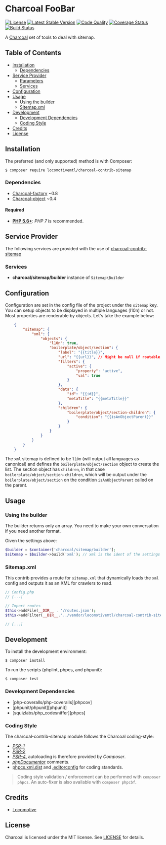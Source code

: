 Charcoal FooBar
===============

[![License][badge-license]][charcoal-contrib-sitemap]
[![Latest Stable Version][badge-version]][charcoal-contrib-sitemap]
[![Code Quality][badge-scrutinizer]][dev-scrutinizer]
[![Coverage Status][badge-coveralls]][dev-coveralls]
[![Build Status][badge-travis]][dev-travis]

A [Charcoal][charcoal-app] set of tools to deal with sitemap.



## Table of Contents

-   [Installation](#installation)
    -   [Dependencies](#dependencies)
-   [Service Provider](#service-provider)
    -   [Parameters](#parameters)
    -   [Services](#services)
-   [Configuration](#configuration)
-   [Usage](#usage)
    -   [Using the builder](#using-the-builder)
    -   [Sitemap.xml](#sitemap.xml)
-   [Development](#development)
    -  [Development Dependencies](#development-dependencies)
    -  [Coding Style](#coding-style)
-   [Credits](#credits)
-   [License](#license)



## Installation

The preferred (and only supported) method is with Composer:

```shell
$ composer require locomotivemtl/charcoal-contrib-sitemap
```

### Dependencies
- [Charcoal-factory][charcoal-app] ~0.8
- [Charcoal-object][charcoal-object] ~0.4

#### Required

-   [**PHP 5.6+**](https://php.net): _PHP 7_ is recommended.


## Service Provider

The following services are provided with the use of [charcoal-contrib-sitemap][charcoal-contrib-sitemap]

### Services

- **charcoal/sitemap/builder** instance of `Sitemap\Builder`

## Configuration

Configuration are set in the config file of the project under the `sitemap` key.
You can setup objects to be displayed in multiple languages (l10n) or not. Most
properties are renderable by objects. Let's take the example below:

```json
    {
        "sitemap": {
            "xml": {
                "objects": {
                    "l10n": true,
                    "boilerplate/object/section": {
                        "label": "{{title}}",
                        "url": "{{url}}", // Might be null if routable.
                        "filters": {
                            "active": {
                                "property": "active",
                                "val": true
                            }
                        },
                        "data": {
                            "id": "{{id}}",
                            "metaTitle": "{{metaTitle}}"
                        },
                        "children": {
                            "boilerplate/object/section-children": {
                                "condition": "{{isAnObjectParent}}"
                            }
                        }
                    }
                }
            }
        }
    }
```
The `xml` sitemap is defined to be `l10n` (will output all languages as canonical) and defines
the `boilerplate/object/section` object to create the list. The section object has `children`,
in that case `boilerplate/object/section-children`, which will be output under the `boilerplate/object/section`
on the condition `isAnObjectParent` called on the parent.

## Usage

### Using the builder

The builder returns only an array. You need to make your own conversation if you need
another format.

Given the settings above:

```php
$builder = $container['charcoal/sitemap/builder'];
$sitemap = $builder->build('xml'); // xml is the ident of the settings you want.
```

### Sitemap.xml
This contrib provides a route for `sitemap.xml` that dynamically loads the `xml` config and outputs it 
as an XML for crawlers to read.

```php
// Config.php
// [...]

// Import routes
$this->addFile(__DIR__ . '/routes.json');
$this->addFilter(__DIR__.'../vendor/locomotivemtl/charcoal-contrib-sitemap/config/routes.json');

// [...]
```

## Development

To install the development environment:

```shell
$ composer install
```

To run the scripts (phplint, phpcs, and phpunit):

```shell
$ composer test
```

### Development Dependencies

-   [php-coveralls/php-coveralls][phpcov]
-   [phpunit/phpunit][phpunit]
-   [squizlabs/php_codesniffer][phpcs]



### Coding Style

The charcoal-contrib-sitemap module follows the Charcoal coding-style:

-   [_PSR-1_][psr-1]
-   [_PSR-2_][psr-2]
-   [_PSR-4_][psr-4], autoloading is therefore provided by _Composer_.
-   [_phpDocumentor_](http://phpdoc.org/) comments.
-   [phpcs.xml.dist](phpcs.xml.dist) and [.editorconfig](.editorconfig) for coding standards.

> Coding style validation / enforcement can be performed with `composer phpcs`. An auto-fixer is also available with `composer phpcbf`.

## Credits

-   [Locomotive](https://locomotive.ca/)

## License

Charcoal is licensed under the MIT license. See [LICENSE](LICENSE) for details.


[charcoal-contrib-sitemap]:  https://packagist.org/packages/locomotivemtl/charcoal-contrib-sitemap
[charcoal-app]:              https://packagist.org/packages/locomotivemtl/charcoal-app
[charcoal-factory]:          https://packagist.org/packages/locomotivemtl/charcoal-factory
[charcoal-object]:           https://packagist.org/packages/locomotivemtl/charcoal-object
[charcoal-translator]:       https://packagist.org/packages/locomotivemtl/charcoal-translator
[charcoal-view]:             https://packagist.org/packages/locomotivemtl/charcoal-view

[dev-scrutinizer]:    https://scrutinizer-ci.com/g/locomotivemtl/charcoal-contrib-sitemap/
[dev-coveralls]:      https://coveralls.io/r/locomotivemtl/charcoal-contrib-sitemap
[dev-travis]:         https://travis-ci.org/locomotivemtl/charcoal-contrib-sitemap

[badge-license]:      https://img.shields.io/packagist/l/locomotivemtl/charcoal-contrib-sitemap.svg?style=flat-square
[badge-version]:      https://img.shields.io/packagist/v/locomotivemtl/charcoal-contrib-sitemap.svg?style=flat-square
[badge-scrutinizer]:  https://img.shields.io/scrutinizer/g/locomotivemtl/charcoal-contrib-sitemap.svg?style=flat-square
[badge-coveralls]:    https://img.shields.io/coveralls/locomotivemtl/charcoal-contrib-sitemap.svg?style=flat-square
[badge-travis]:       https://img.shields.io/travis/locomotivemtl/charcoal-contrib-sitemap.svg?style=flat-square

[psr-1]:  https://www.php-fig.org/psr/psr-1/
[psr-2]:  https://www.php-fig.org/psr/psr-2/
[psr-3]:  https://www.php-fig.org/psr/psr-3/
[psr-4]:  https://www.php-fig.org/psr/psr-4/
[psr-6]:  https://www.php-fig.org/psr/psr-6/
[psr-7]:  https://www.php-fig.org/psr/psr-7/
[psr-11]: https://www.php-fig.org/psr/psr-11/
